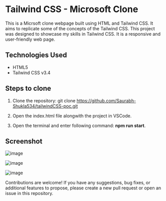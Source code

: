 # Tailwind CSS - Microsoft Clone

This is a Micrsoft clone webpage built using HTML and Tailwind CSS. It aims to replicate some of the concepts of the Tailwind CSS. This project was designed to showcase my skills in Tailwind CSS. It is a responsive and user-friendly web page.

## Technologies Used

* HTML5
* Tailwind CSS v3.4

## Steps to clone
1. Clone the repository: git clone https://github.com/Saurabh-Shukla534/tailwindCSS-poc.git

2. Open the index.html file alongwith the project in VSCode.

3. Open the terminal and enter following command: **npm run start**.

## Screenshot
![image](https://github.com/Saurabh-Shukla534/tailwindCSS-poc/assets/55647863/4617d4a3-5758-49ac-adf4-5390e5447f4c)

![image](https://github.com/Saurabh-Shukla534/tailwindCSS-poc/assets/55647863/496b2d89-b6b6-4a5b-8b7a-29f17e03a86a)

![image](https://github.com/Saurabh-Shukla534/tailwindCSS-poc/assets/55647863/f8007e0d-9ebf-40d1-a4af-a09ff7cd8d8b)


Contributions are welcome! If you have any suggestions, bug fixes, or additional features to propose, please create a new pull request or open an issue in this repository.
